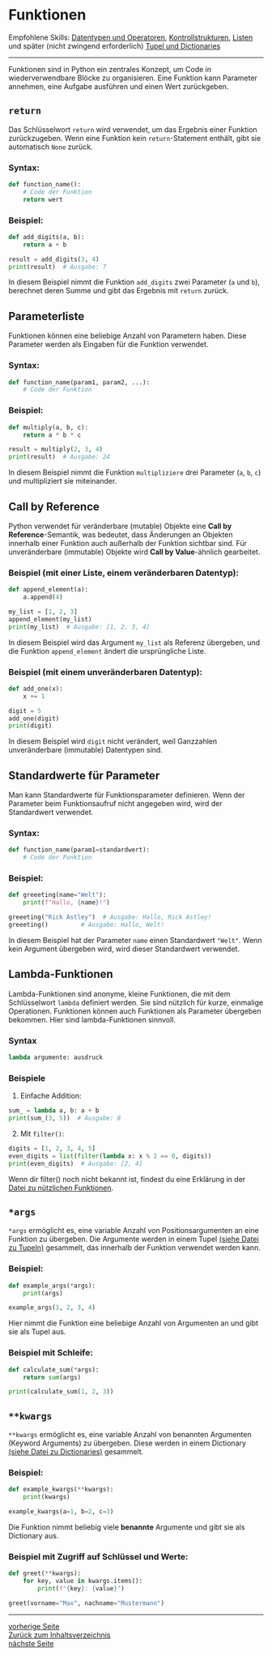# Funktionen

Empfohlene Skills: [Datentypen und Operatoren](01_datentypen_operationen.md), [Kontrollstrukturen](02_kontrollstrukturen.md), [Listen](04_listen.md) und später (nicht zwingend erforderlich) [Tupel und Dictionaries](13_tupel_dictionaries_sets.md)

---

Funktionen sind in Python ein zentrales Konzept, um Code in wiederverwendbare Blöcke zu organisieren. 
Eine Funktion kann Parameter annehmen, eine Aufgabe ausführen und einen Wert zurückgeben.


## `return`

Das Schlüsselwort `return` wird verwendet, um das Ergebnis einer Funktion zurückzugeben. 
Wenn eine Funktion kein `return`-Statement enthält, gibt sie automatisch `None` zurück.

### Syntax:

```python
def function_name():
    # Code der Funktion
    return wert
```

### Beispiel:

```python
def add_digits(a, b):
    return a + b

result = add_digits(3, 4)
print(result)  # Ausgabe: 7
```

In diesem Beispiel nimmt die Funktion `add_digits` zwei Parameter (`a` und `b`), berechnet deren Summe und gibt 
das Ergebnis mit `return` zurück.


## Parameterliste

Funktionen können eine beliebige Anzahl von Parametern haben. Diese Parameter werden als Eingaben für die Funktion verwendet. 

### Syntax:

```python
def function_name(param1, param2, ...):
    # Code der Funktion
```

### Beispiel:

```python
def multiply(a, b, c):
    return a * b * c

result = multiply(2, 3, 4)
print(result)  # Ausgabe: 24
```

In diesem Beispiel nimmt die Funktion `multipliziere` drei Parameter (`a`, `b`, `c`) und multipliziert sie miteinander.


## Call by Reference

Python verwendet für veränderbare (mutable) Objekte eine **Call by Reference**-Semantik, was bedeutet, dass 
Änderungen an Objekten innerhalb einer Funktion auch außerhalb der Funktion sichtbar sind. 
Für unveränderbare (immutable) Objekte wird **Call by Value**-ähnlich gearbeitet.

### Beispiel (mit einer Liste, einem veränderbaren Datentyp):

```python
def append_element(a):
    a.append(4)

my_list = [1, 2, 3]
append_element(my_list)
print(my_list)  # Ausgabe: [1, 2, 3, 4]
```

In diesem Beispiel wird das Argument `my_list` als Referenz übergeben, und die Funktion `append_element` ändert die ursprüngliche Liste.

### Beispiel (mit einem unveränderbaren Datentyp):

```python
def add_one(x):
    x += 1

digit = 5
add_one(digit)
print(digit)
```

In diesem Beispiel wird `digit` nicht verändert, weil Ganzzahlen unveränderbare (immutable) Datentypen sind.


## Standardwerte für Parameter

Man kann Standardwerte für Funktionsparameter definieren. Wenn der Parameter beim Funktionsaufruf nicht angegeben wird, 
wird der Standardwert verwendet.

### Syntax:

```python
def function_name(param1=standardwert):
    # Code der Funktion
```

### Beispiel:

```python
def greeeting(name="Welt"):
    print(f"Hallo, {name}!")

greeeting("Rick Astley")  # Ausgabe: Hallo, Rick Astley!
greeeting()         # Ausgabe: Hallo, Welt!
```

In diesem Beispiel hat der Parameter `name` einen Standardwert `"Welt"`. Wenn kein Argument übergeben wird, 
wird dieser Standardwert verwendet.


## Lambda-Funktionen

Lambda-Funktionen sind anonyme, kleine Funktionen, die mit dem Schlüsselwort `lambda` definiert werden. 
Sie sind nützlich für kurze, einmalige Operationen. Funktionen können auch Funktionen als Parameter übergeben bekommen.
Hier sind lambda-Funktionen sinnvoll.

### Syntax

```python
lambda argumente: ausdruck
```

### Beispiele

1. Einfache Addition:

```python
sum_ = lambda a, b: a + b
print(sum_(3, 5))  # Ausgabe: 8
```

2. Mit `filter()`:

```python
digits = [1, 2, 3, 4, 5]
even_digits = list(filter(lambda x: x % 2 == 0, digits))
print(even_digits)  # Ausgabe: [2, 4]
```

Wenn dir filter() noch nicht bekannt ist, findest du eine Erklärung in der [Datei zu nützlichen Funktionen](10_nuetzliche_funktionen.md).


## `*args`

`*args` ermöglicht es, eine variable Anzahl von Positionsargumenten an eine Funktion zu übergeben. 
Die Argumente werden in einem Tupel [(siehe Datei zu Tupeln)](13_tupel_dictionaries_sets.md) gesammelt, das innerhalb der Funktion verwendet werden kann.

### Beispiel:

```python
def example_args(*args):
    print(args)

example_args(1, 2, 3, 4)
```

Hier nimmt die Funktion eine beliebige Anzahl von Argumenten an und gibt sie als Tupel aus.

### Beispiel mit Schleife:

```python
def calculate_sum(*args):
    return sum(args)

print(calculate_sum(1, 2, 3))
```


## `**kwargs`

`**kwargs` ermöglicht es, eine variable Anzahl von benannten Argumenten (Keyword Arguments) zu übergeben. 
Diese werden in einem Dictionary [(siehe Datei zu Dictionaries)](13_tupel_dictionaries_sets.md) gesammelt.

### Beispiel:

```python
def example_kwargs(**kwargs):
    print(kwargs)

example_kwargs(a=1, b=2, c=3)
```

Die Funktion nimmt beliebig viele **benannte** Argumente und gibt sie als Dictionary aus.

### Beispiel mit Zugriff auf Schlüssel und Werte:

```python
def greet(**kwargs):
    for key, value in kwargs.items():
        print(f"{key}: {value}")

greet(vorname="Max", nachname="Mustermann")
```

---

[vorherige Seite](08_os_modul.md)  
[Zurück zum Inhaltsverzeichnis](00_inhaltsverzeichnis.md)  
[nächste Seite](10_nuetzliche_funktionen.md)